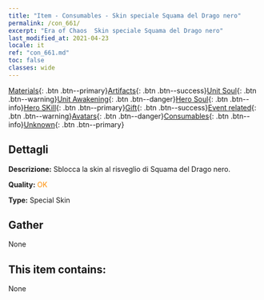 ```yaml
---
title: "Item - Consumables - Skin speciale Squama del Drago nero"
permalink: /con_661/
excerpt: "Era of Chaos  Skin speciale Squama del Drago nero"
last_modified_at: 2021-04-23
locale: it
ref: "con_661.md"
toc: false
classes: wide
---
```

 [Materials](/ItemsIT/){: .btn .btn--primary}[Artifacts](/ItemsIT/Artifacts/){: .btn .btn--success}[Unit Soul](/ItemsIT/UnitSoul/){: .btn .btn--warning}[Unit Awakening](/ItemsIT/UnitAwakening/){: .btn .btn--danger}[Hero Soul](/ItemsIT/HeroSoul/){: .btn .btn--info}[Hero SKill](/ItemsIT/HeroSkill/){: .btn .btn--primary}[Gift](/ItemsIT/Gift/){: .btn .btn--success}[Event related](/ItemsIT/Events/){: .btn .btn--warning}[Avatars](/ItemsIT/Avatars/){: .btn .btn--danger}[Consumables](/ItemsIT/Consumables/){: .btn .btn--info}[Unknown](/ItemsIT/Unknown/){: .btn .btn--primary}

## Dettagli
 **Descrizione:** Sblocca la skin al risveglio di Squama del Drago nero.

 **Quality:** <span style="color: #FF8C00">OK</span>

 **Type:** Special Skin

## Gather

  None

## This item contains:

  None

